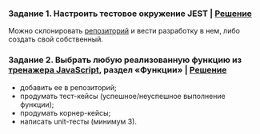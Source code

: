 ### Задание 1. Настроить тестовое окружение JEST | [Решение](module11_homework_1.js)

Можно склонировать [репозиторий](https://github.com/SkillfactoryCoding/learn-js-master) и вести разработку в нем, либо создать свой собственный.

### Задание 2. Выбрать любую реализованную функцию из [тренажера JavaScript,](https://apps.skillfactory.ru/learning/course/course-v1:Skillfactory+FR+2020/block-v1:Skillfactory+FR+2020+type@sequential+block@068083151d5444cebc1cdd0374b008b8/block-v1:Skillfactory+FR+2020+type@vertical+block@993afc528de941d990bf1e5e671369c6) раздел «Функции» | [Решение](module11_homework_2.js)
+ добавить ее в репозиторий;
+ продумать тест-кейсы (успешное/неуспешное выполнение функции);
+ продумать корнер-кейсы;
+ написать unit-тесты (минимум 3).